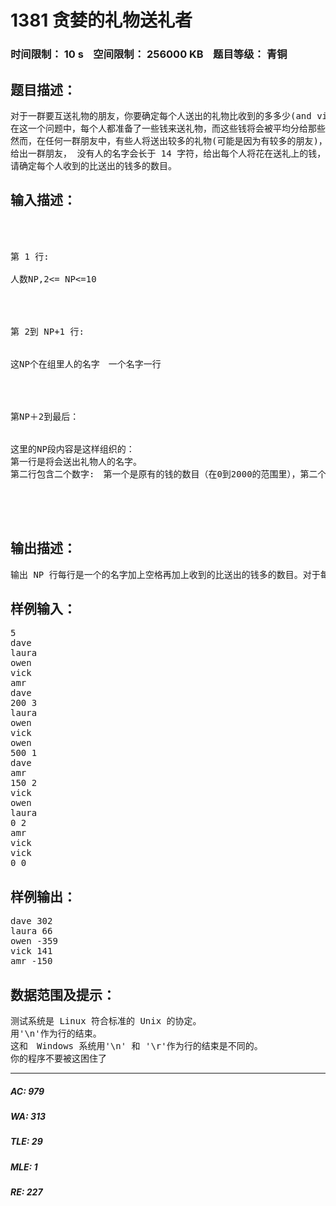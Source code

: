 # 1381 贪婪的礼物送礼者   
### 时间限制： 10 s&nbsp;&nbsp;&nbsp;&nbsp;空间限制： 256000 KB&nbsp;&nbsp;&nbsp;&nbsp;题目等级： 青铜  
## 题目描述：  

<pre>
对于一群要互送礼物的朋友，你要确定每个人送出的礼物比收到的多多少(and vice versa for those who view gift giving with cynicism)。  
在这一个问题中，每个人都准备了一些钱来送礼物，而这些钱将会被平均分给那些将收到他的礼物的人。  
然而，在任何一群朋友中，有些人将送出较多的礼物(可能是因为有较多的朋友)，有些人有准备了较多的钱。  
给出一群朋友， 没有人的名字会长于 14 字符，给出每个人将花在送礼上的钱，和将收到他的礼物的人的列表，  
请确定每个人收到的比送出的钱多的数目。
</pre>
  
  
## 输入描述：  

<pre>



第 1 行:

人数NP,2<= NP<=10 




第 2到 NP+1 行: 


这NP个在组里人的名字　一个名字一行




第NP＋2到最后：


这里的NP段内容是这样组织的：  
第一行是将会送出礼物人的名字。  
第二行包含二个数字:　第一个是原有的钱的数目（在0到2000的范围里），第二个NGi是将收到这个送礼者礼物的人的个数 如果 NGi 是非零的, 在下面 NGi 行列出礼物的接受者的名字，一个名字一行。




</pre>
  
  
## 输出描述：  

<pre>
输出 NP 行每行是一个的名字加上空格再加上收到的比送出的钱多的数目。对于每一个人，他名字的打印顺序应和他在输入的2到NP＋1行中输入的顺序相同。所有的送礼的钱都是整数。每个人把相同数目的钱给每位要送礼的朋友，而且尽可能多给，不能给出的钱被送礼者自己保留。
</pre>
  
  
## 样例输入：  

<pre>
5  
dave  
laura  
owen  
vick  
amr  
dave  
200 3  
laura  
owen  
vick  
owen  
500 1  
dave  
amr  
150 2  
vick  
owen  
laura  
0 2  
amr  
vick  
vick  
0 0
</pre>
  
  
## 样例输出：  

<pre>
dave 302  
laura 66  
owen -359  
vick 141  
amr -150
</pre>
  
  
## 数据范围及提示：  

<pre>
测试系统是 Linux 符合标准的 Unix 的协定。  
用'\n'作为行的结束。  
这和　Windows 系统用'\n' 和 '\r'作为行的结束是不同的。  
你的程序不要被这困住了
</pre>
  
  
***  

##### AC: 979  
##### WA: 313  
##### TLE: 29  
##### MLE: 1  
##### RE: 227  
